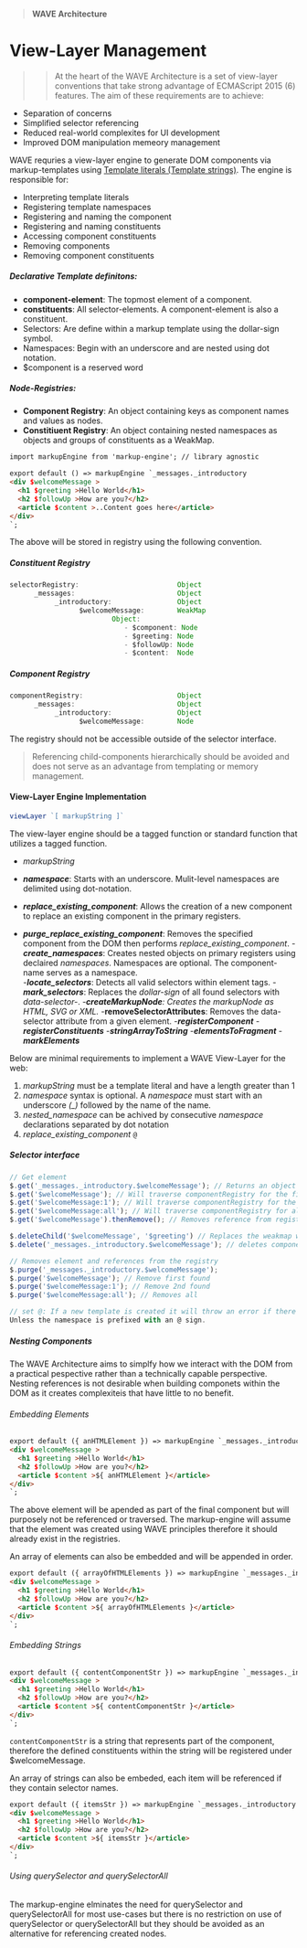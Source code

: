 > #### WAVE Architecture
View-Layer Management
=========

>>At the heart of the WAVE Architecture is a set of view-layer conventions that take strong advantage of ECMAScript 2015 (6) features. The aim of these requirements are to achieve: 

- Separation of concerns 
- Simplified selector referencing
- Reduced real-world complexites for UI development
- Improved DOM manipulation memeory management

WAVE requries a view-layer engine to generate DOM components via markup-templates using [Template literals (Template strings)](https://developer.mozilla.org/en-US/docs/Web/JavaScript/Reference/Template_literals). The engine is responsible for:

- Interpreting template literals
- Registering template namespaces
- Registering and naming the component
- Registering and naming constituents
- Accessing component constituents
- Removing components
- Removing component constituents




##### Declarative Template definitons: 
- **component-element**: The topmost element of a component.
- **constituents**: All selector-elements. A component-element is also a constituent. 
- Selectors: Are define within a markup template using the dollar-sign symbol.
- Namespaces: Begin with an underscore and are nested using dot notation.
- $component is a reserved word

##### Node-Registries:
- **Component Registry**: An object containing keys as component names and values as nodes. 
- **Constitiuent Registry**: An object containing nested namespaces as objects and groups of constituents as a WeakMap.  

```html
import markupEngine from 'markup-engine'; // library agnostic 

export default () => markupEngine `_messages._introductory 
<div $welcomeMessage >
  <h1 $greeting >Hello World</h1>
  <h2 $followUp >How are you?</h2>
  <article $content >..Content goes here</article>
</div>
`;
```
The above will be stored in registry using the following convention.
##### Constituent Registry
```javascript
selectorRegistry:                        Object
      _messages:                         Object
           _introductory:                Object
                 $welcomeMessage:        WeakMap
                         Object:
                            - $component: Node
                            - $greeting: Node     
                            - $followUp: Node
                            - $content:  Node
```
##### Component Registry
```javascript
componentRegistry:                       Object
      _messages:                         Object
           _introductory:                Object
                 $welcomeMessage:        Node
```
The registry should not be accessible outside of the selector interface. 

>Referencing child-components hierarchically should be avoided and does not serve as an advantage from templating or memory management.


#### View-Layer Engine Implementation
```javascript
viewLayer `[ markupString ]`
```

The view-layer engine should be a tagged function or standard function that utilizes a tagged function.
- _markupString_
- _**namespace**_: Starts with an underscore. Mulit-level namespaces are delimited using dot-notation.


- _**replace_existing_component**_: Allows the creation of a new component to replace an existing component in the primary registers.
- _**purge_replace_existing_component**_: Removes the specified component from the DOM then performs _replace_existing_component_.
-_**create_namespaces**_: Creates nested objects on primary registers using declaired _namespaces_. Namespaces are optional. The component-name serves as a namespace.  
-_**locate_selectors**_: Detects all valid selectors within element tags. 
-_**mark_selectors**_: Replaces the _dollar-sign_ of all found selectors with _data-selector-_.
-_**createMarkupNode**: Creates the markupNode as HTML, SVG or XML.
-_**removeSelectorAttributes**: Removes the data-selector attribute from a given element.
-_**registerComponent**_
-_**registerConstituents**_
-_**stringArrayToString**_
-_**elementsToFragment**_
-_**markElements**_


Below are minimal requirements to implement a WAVE View-Layer for the web:
1. _markupString_ must be a template literal and have a length greater than 1
2. _namespace_ syntax is optional. A _namespace_ must start with an underscore _(\_)_ followed by the name of the name.
3. _nested_namespace_ can be achived by consecutive _namespace_ declarations separated by dot notation
4. _replace_existing_component_  `@`


##### Selector interface 
```javascript
// Get element 
$.get('_messages._introductory.$welcomeMessage'); // Returns an object containing the $component and it's constitiuents.
$.get('$welcomeMessage'); // Will traverse componentRegistry for the first component reference found.
$.get('$welcomeMessage:1'); // Will traverse componentRegistry for the 2nd component reference.
$.get('$welcomeMessage:all'); // Will traverse componentRegistry for all matching component references.
$.get('$welcomeMessage').thenRemove(); // Removes reference from registry after returning the node, will also remove constituents 

$.deleteChild('$welcomeMessage', '$greeting') // Replaces the weakmap without the child
$.delete('_messages._introductory.$welcomeMessage'); // deletes component from registry (not DOM)

// Removes element and references from the registry 
$.purge('_messages._introductory.$welcomeMessage');
$.purge('$welcomeMessage'); // Remove first found 
$.purge('$welcomeMessage:1'); // Remove 2nd found
$.purge('$welcomeMessage:all'); // Removes all

// set @: If a new template is created it will throw an error if there is a naming conflict 
Unless the namespace is prefixed with an @ sign.
```
##### Nesting Components
The WAVE Architecture aims to simplfy how we interact with the DOM from a practical pespective rather than a
technically capable perspective. Nesting references is not desirable when building componets within the DOM 
as it creates complexiteis that have little to no benefit. 

###### Embedding Elements
```html
export default ({ anHTMLElement }) => markupEngine `_messages._introductory 
<div $welcomeMessage >
  <h1 $greeting >Hello World</h1>
  <h2 $followUp >How are you?</h2>
  <article $content >${ anHTMLElement }</article>
</div>
`;
```
The above element will be apended as part of the final component but will purposely not be referenced
or traversed. The markup-engine will assume that the element was created using WAVE principles therefore 
it should already exist in the registries. 

An array of elements can also be embedded and will be appended in order.

```html
export default ({ arrayOfHTMLElements }) => markupEngine `_messages._introductory 
<div $welcomeMessage >
  <h1 $greeting >Hello World</h1>
  <h2 $followUp >How are you?</h2>
  <article $content >${ arrayOfHTMLElements }</article>
</div>
`;
```
###### Embedding Strings
```html
export default ({ contentComponentStr }) => markupEngine `_messages._introductory 
<div $welcomeMessage >
  <h1 $greeting >Hello World</h1>
  <h2 $followUp >How are you?</h2>
  <article $content >${ contentComponentStr }</article>
</div>
`;
```
`contentComponentStr` is a string that represents part of the component, therefore the defined constituents within the string will be registered under $welcomeMessage. 

An array of strings can also be embeded, each item will be referenced if they contain selector names.

```html
export default ({ itemsStr }) => markupEngine `_messages._introductory 
<div $welcomeMessage >
  <h1 $greeting >Hello World</h1>
  <h2 $followUp >How are you?</h2>
  <article $content >${ itemsStr }</article>
</div>
`;
```
###### Using querySelector and querySelectorAll
The markup-engine elminates the need for querySelector and querySelectorAll for most use-cases but there is no restriction on use of querySelector or querySelectorAll but they should be avoided as an alternative for referencing created nodes.
